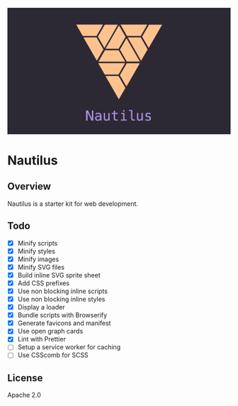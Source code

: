 <p align="center">
  <img src="hero.png" alt="Hero banner">
</p>

# Nautilus

## Overview

Nautilus is a starter kit for web development.

## Todo

- [x] Minify scripts
- [x] Minify styles
- [x] Minify images
- [x] Minify SVG files
- [x] Build inline SVG sprite sheet
- [x] Add CSS prefixes
- [x] Use non blocking inline scripts
- [x] Use non blocking inline styles
- [x] Display a loader
- [x] Bundle scripts with Browserify
- [x] Generate favicons and manifest
- [x] Use open graph cards
- [x] Lint with Prettier
- [ ] Setup a service worker for caching
- [ ] Use CSScomb for SCSS

## License

Apache 2.0
